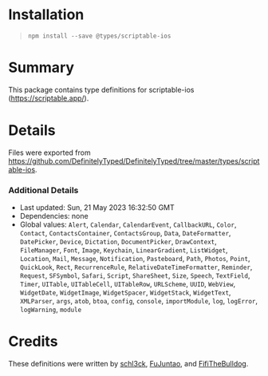 # Installation
> `npm install --save @types/scriptable-ios`

# Summary
This package contains type definitions for scriptable-ios (https://scriptable.app/).

# Details
Files were exported from https://github.com/DefinitelyTyped/DefinitelyTyped/tree/master/types/scriptable-ios.

### Additional Details
 * Last updated: Sun, 21 May 2023 16:32:50 GMT
 * Dependencies: none
 * Global values: `Alert`, `Calendar`, `CalendarEvent`, `CallbackURL`, `Color`, `Contact`, `ContactsContainer`, `ContactsGroup`, `Data`, `DateFormatter`, `DatePicker`, `Device`, `Dictation`, `DocumentPicker`, `DrawContext`, `FileManager`, `Font`, `Image`, `Keychain`, `LinearGradient`, `ListWidget`, `Location`, `Mail`, `Message`, `Notification`, `Pasteboard`, `Path`, `Photos`, `Point`, `QuickLook`, `Rect`, `RecurrenceRule`, `RelativeDateTimeFormatter`, `Reminder`, `Request`, `SFSymbol`, `Safari`, `Script`, `ShareSheet`, `Size`, `Speech`, `TextField`, `Timer`, `UITable`, `UITableCell`, `UITableRow`, `URLScheme`, `UUID`, `WebView`, `WidgetDate`, `WidgetImage`, `WidgetSpacer`, `WidgetStack`, `WidgetText`, `XMLParser`, `args`, `atob`, `btoa`, `config`, `console`, `importModule`, `log`, `logError`, `logWarning`, `module`

# Credits
These definitions were written by [schl3ck](https://github.com/schl3ck), [FuJuntao](https://github.com/FuJuntao), and [FifiTheBulldog](https://github.com/FifiTheBulldog).
